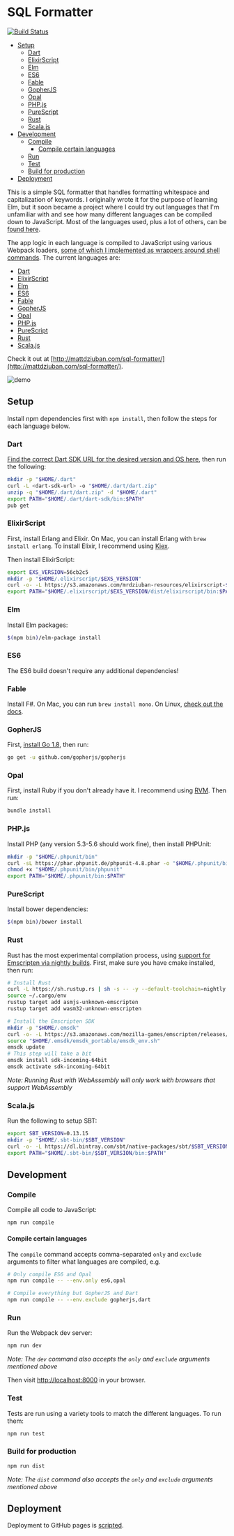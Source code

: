 # SQL Formatter

[![Build Status](https://travis-ci.org/mrdziuban/sql-formatter.svg?branch=master)](https://travis-ci.org/mrdziuban/sql-formatter)

<!-- START doctoc generated TOC please keep comment here to allow auto update -->
<!-- DON'T EDIT THIS SECTION, INSTEAD RE-RUN doctoc TO UPDATE -->


- [Setup](#setup)
  - [Dart](#dart)
  - [ElixirScript](#elixirscript)
  - [Elm](#elm)
  - [ES6](#es6)
  - [Fable](#fable)
  - [GopherJS](#gopherjs)
  - [Opal](#opal)
  - [PHP.js](#phpjs)
  - [PureScript](#purescript)
  - [Rust](#rust)
  - [Scala.js](#scalajs)
- [Development](#development)
  - [Compile](#compile)
    - [Compile certain languages](#compile-certain-languages)
  - [Run](#run)
  - [Test](#test)
  - [Build for production](#build-for-production)
- [Deployment](#deployment)

<!-- END doctoc generated TOC please keep comment here to allow auto update -->

This is a simple SQL formatter that handles formatting whitespace and capitalization of keywords. I originally wrote
it for the purpose of learning Elm, but it soon became a project where I could try out languages that I'm
unfamiliar with and see how many different languages can be compiled down to JavaScript. Most of the languages used,
plus a lot of others, can be
[found here](https://github.com/jashkenas/coffeescript/wiki/list-of-languages-that-compile-to-js).

The app logic in each language is compiled to JavaScript using various Webpack loaders,
[some of which I implemented as wrappers around shell commands](https://github.com/mrdziuban?utf8=%E2%9C%93&tab=repositories&q=-loader&type=&language=).
The current languages are:

- [Dart](#dart)
- [ElixirScript](#elixirscript)
- [Elm](#elm)
- [ES6](#es6)
- [Fable](#fable)
- [GopherJS](#gopherjs)
- [Opal](#opal)
- [PHP.js](#phpjs)
- [PureScript](#purescript)
- [Rust](#rust)
- [Scala.js](#scalajs)

Check it out at [http://mattdziuban.com/sql-formatter/](http://mattdziuban.com/sql-formatter/).

![demo](https://cloud.githubusercontent.com/assets/4718399/22834351/d7d838ee-ef82-11e6-8556-ef36db229229.gif)

## Setup

Install npm dependencies first with `npm install`, then follow the steps for each language below.

### Dart

[Find the correct Dart SDK URL for the desired version and OS here](https://www.dartlang.org/install/archive),
then run the following:

```bash
mkdir -p "$HOME/.dart"
curl -L <dart-sdk-url> -o "$HOME/.dart/dart.zip"
unzip -q "$HOME/.dart/dart.zip" -d "$HOME/.dart"
export PATH="$HOME/.dart/dart-sdk/bin:$PATH"
pub get
```

### ElixirScript

First, install Erlang and Elixir. On Mac, you can install Erlang with `brew install erlang`. To install Elixir, I
recommend using [Kiex](https://github.com/taylor/kiex).

Then install ElixirScript:

```bash
export EXS_VERSION=56cb2c5
mkdir -p "$HOME/.elixirscript/$EXS_VERSION"
curl -o- -L https://s3.amazonaws.com/mrdziuban-resources/elixirscript-$EXS_VERSION.tar.gz -o "$HOME/.elixirscript/elixirscript-$EXS_VERSION.tar.gz" | tar xvzf - -C "$HOME/.elixirscript/$EXS_VERSION"
export PATH="$HOME/.elixirscript/$EXS_VERSION/dist/elixirscript/bin:$PATH"
```

### Elm

Install Elm packages:

```bash
$(npm bin)/elm-package install
```

### ES6

The ES6 build doesn't require any additional dependencies!

### Fable

Install F#. On Mac, you can run `brew install mono`. On Linux, [check out the docs](http://fsharp.org/use/linux/).

### GopherJS

First, [install Go 1.8](https://golang.org/dl/), then run:

```bash
go get -u github.com/gopherjs/gopherjs
```

### Opal

First, install Ruby if you don't already have it. I recommend using [RVM](https://rvm.io/). Then run:

```bash
bundle install
```

### PHP.js

Install PHP (any version 5.3-5.6 should work fine), then install PHPUnit:

```bash
mkdir -p "$HOME/.phpunit/bin"
curl -sL https://phar.phpunit.de/phpunit-4.8.phar -o "$HOME/.phpunit/bin/phpunit"
chmod +x "$HOME/.phpunit/bin/phpunit"
export PATH="$HOME/.phpunit/bin:$PATH"
```

### PureScript

Install bower dependencies:

```bash
$(npm bin)/bower install
```

### Rust

Rust has the most experimental compilation process, using
[support for Emscripten via nightly builds](https://users.rust-lang.org/t/compiling-to-the-web-with-rust-and-emscripten/7627).
First, make sure you have cmake installed, then run:

```bash
# Install Rust
curl -L https://sh.rustup.rs | sh -s -- -y --default-toolchain=nightly
source ~/.cargo/env
rustup target add asmjs-unknown-emscripten
rustup target add wasm32-unknown-emscripten

# Install the Emscripten SDK
mkdir -p "$HOME/.emsdk"
curl -o- -L https://s3.amazonaws.com/mozilla-games/emscripten/releases/emsdk-portable.tar.gz | tar xvzf - -C "$HOME/.emsdk"
source "$HOME/.emsdk/emsdk_portable/emsdk_env.sh"
emsdk update
# This step will take a bit
emsdk install sdk-incoming-64bit
emsdk activate sdk-incoming-64bit
```

*Note: Running Rust with WebAssembly will only work with browsers that support WebAssembly*

### Scala.js

Run the following to setup SBT:

```bash
export SBT_VERSION=0.13.15
mkdir -p "$HOME/.sbt-bin/$SBT_VERSION"
curl -o- -L https://dl.bintray.com/sbt/native-packages/sbt/$SBT_VERSION/sbt-$SBT_VERSION.tgz | tar xvzf - -C "$HOME/.sbt-bin/$SBT_VERSION" --strip-components 1
export PATH="$HOME/.sbt-bin/$SBT_VERSION/bin:$PATH"
```

## Development

### Compile

Compile all code to JavaScript:

```bash
npm run compile
```

#### Compile certain languages

The `compile` command accepts comma-separated `only` and `exclude` arguments to filter what languages are compiled,
e.g.

```bash
# Only compile ES6 and Opal
npm run compile -- --env.only es6,opal

# Compile everything but GopherJS and Dart
npm run compile -- --env.exclude gopherjs,dart
```

### Run

Run the Webpack dev server:

```bash
npm run dev
```

*Note: The `dev` command also accepts the `only` and `exclude` arguments mentioned above*

Then visit [http://localhost:8000](http://localhost:8000) in your browser.

### Test

Tests are run using a variety tools to match the different languages. To run them:

```bash
npm run test
```

### Build for production

```bash
npm run dist
```

*Note: The `dist` command also accepts the `only` and `exclude` arguments mentioned above*

## Deployment

Deployment to GitHub pages is [scripted](bin/deploy).
